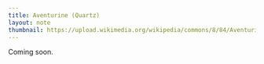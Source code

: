 ```yaml
---
title: Aventurine (Quartz)
layout: note
thumbnail: https://upload.wikimedia.org/wikipedia/commons/8/84/Aventurine.jpg
---
```

Coming soon.

